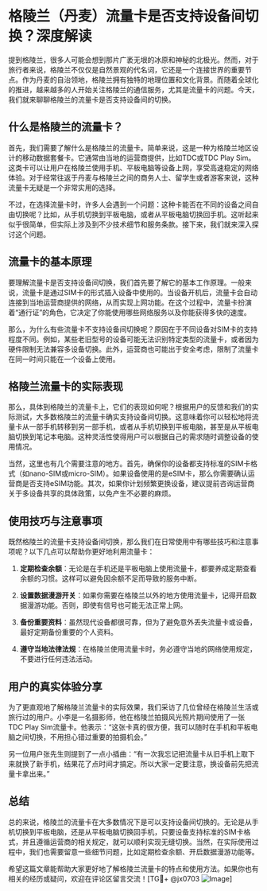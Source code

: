 # 格陵兰（丹麦）流量卡是否支持设备间切换？深度解读

提到格陵兰，很多人可能会想到那片广袤无垠的冰原和神秘的北极光。然而，对于旅行者来说，格陵兰不仅仅是自然景观的代名词，它还是一个连接世界的重要节点。作为丹麦的自治领地，格陵兰拥有独特的地理位置和文化背景。而随着全球化的推进，越来越多的人开始关注格陵兰的通信服务，尤其是流量卡的问题。今天，我们就来聊聊格陵兰的流量卡是否支持设备间的切换。

## 什么是格陵兰的流量卡？

首先，我们需要了解什么是格陵兰的流量卡。简单来说，这是一种为格陵兰地区设计的移动数据套餐卡。它通常由当地的运营商提供，比如TDC或TDC Play Sim。这类卡可以让用户在格陵兰使用手机、平板电脑等设备上网，享受高速稳定的网络体验。对于经常往返于丹麦与格陵兰之间的商务人士、留学生或者游客来说，这种流量卡无疑是一个非常实用的选择。

不过，在选择流量卡时，许多人会遇到一个问题：这种卡能否在不同的设备之间自由切换呢？比如，从手机切换到平板电脑，或者从平板电脑切换回手机。这听起来似乎很简单，但实际上涉及到不少技术细节和服务条款。接下来，我们就来深入探讨这个问题。

## 流量卡的基本原理

要理解流量卡是否支持设备间切换，我们首先要了解它的基本工作原理。一般来说，流量卡是通过SIM卡的形式插入设备中使用的。当设备开机后，流量卡会自动连接到当地运营商提供的网络，从而实现上网功能。在这个过程中，流量卡扮演着“通行证”的角色，它决定了你能使用哪些网络服务以及你能获得多快的速度。

那么，为什么有些流量卡不支持设备间切换呢？原因在于不同设备对SIM卡的支持程度不同。例如，某些老旧型号的设备可能无法识别特定类型的流量卡，或者因为硬件限制无法兼容多设备切换。此外，运营商也可能出于安全考虑，限制了流量卡在同一时间只能在一个设备上使用。

## 格陵兰流量卡的实际表现

那么，具体到格陵兰的流量卡上，它们的表现如何呢？根据用户的反馈和我们的实际测试，大多数格陵兰的流量卡确实支持设备间切换。这意味着你可以轻松地将流量卡从一部手机转移到另一部手机，或者从手机切换到平板电脑，甚至是从平板电脑切换到笔记本电脑。这种灵活性使得用户可以根据自己的需求随时调整设备的使用情况。

当然，这里也有几个需要注意的地方。首先，确保你的设备都支持标准的SIM卡格式（如nano-SIM或micro-SIM）。如果设备使用的是eSIM卡，那么你需要确认运营商是否支持eSIM功能。其次，如果你计划频繁更换设备，建议提前咨询运营商关于多设备共享的具体政策，以免产生不必要的麻烦。

## 使用技巧与注意事项

既然格陵兰的流量卡支持设备间切换，那么我们在日常使用中有哪些技巧和注意事项呢？以下几点可以帮助你更好地利用流量卡：

1. **定期检查余额**：无论是在手机还是平板电脑上使用流量卡，都要养成定期查看余额的习惯。这样可以避免因余额不足而导致的服务中断。
   
2. **设置数据漫游开关**：如果你需要在格陵兰以外的地方使用流量卡，记得开启数据漫游功能。否则，即使有信号也可能无法正常上网。

3. **备份重要资料**：虽然现代设备都很可靠，但为了避免意外丢失流量卡或设备，最好定期备份重要的个人资料。

4. **遵守当地法律法规**：在格陵兰使用流量卡时，务必遵守当地的网络使用规定，不要进行任何违法活动。

## 用户的真实体验分享

为了更直观地了解格陵兰流量卡的实际效果，我们采访了几位曾经在格陵兰生活或旅行过的用户。小李是一名摄影师，他在格陵兰拍摄风光照片期间使用了一张TDC Play Sim流量卡。他表示：“这张卡真的很方便，我可以随时在手机和平板电脑之间切换，不用担心错过重要的拍摄机会。”

另一位用户张先生则提到了一点小插曲：“有一次我忘记把流量卡从旧手机上取下来就换了新手机，结果花了点时间才搞定。所以大家一定要注意，换设备前先把流量卡拿出来。”

## 总结

总的来说，格陵兰的流量卡在大多数情况下是可以支持设备间切换的。无论是从手机切换到平板电脑，还是从平板电脑切换回手机，只要设备支持标准的SIM卡格式，并且遵循运营商的相关规定，就可以顺利实现无缝切换。当然，在实际使用过程中，我们也需要留意一些细节问题，比如定期检查余额、开启数据漫游功能等。

希望这篇文章能帮助大家更好地了解格陵兰流量卡的特点和使用方法。如果你也有相关的经历或疑问，欢迎在评论区留言交流！[TG💪+ @jx0703 ![Image](https://github.com/user-attachments/assets/dbca1d08-cadb-493c-b0ec-ad6f7a83f270)]